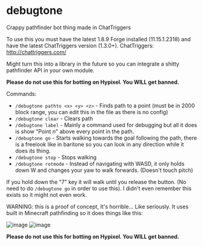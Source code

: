 # debugtone
Crappy pathfinder bot thing made in ChatTriggers

To use this you must have the latest 1.8.9 Forge installed (11.15.1.2318) and have the latest ChatTriggers version (1.3.0+).
ChatTriggers: http://chattriggers.com/

Might turn this into a library in the future so you can integrate a shitty pathfinder API in your own module.

**Please do not use this for botting on Hypixel. You WILL get banned.**

Commands:

- `/debugtone pathto <x> <y> <z>` - Finds path to a point (must be in 2000 block range, you can edit this in the file as there is no config)
- `/debugtone clear` - Clears path
- `/debugtone label` - Mainly a command used for debugging but all it does is show "Point *n*" above every point in the path.
- `/debugtone go` - Starts walking towards the goal following the path, there is a freelook like in baritone so you can look in any direction while it does its thing.
- `/debugtone stop` - Stops walking
- `/debugtone rotmode` - Instead of navigating with WASD, it only holds down W and changes your yaw to walk forwards. (Doesn't touch pitch)

If you hold down the "7" key it will walk until you release the button. (No need to do `/debugtone go` in order to use this). I didn't even remember this exists so it might not even work.


WARNING: this is a proof of concept, It's horrible... Like seriously. It uses built in Minecraft pathfinding so it does things like this:

![image](https://user-images.githubusercontent.com/55459283/119272637-37175100-bc07-11eb-9095-7543d4d44e2d.png)
![image](https://user-images.githubusercontent.com/55459283/119272642-3d0d3200-bc07-11eb-85c4-043e27a68c7d.png)


**Please do not use this for botting on Hypixel. You WILL get banned.**
